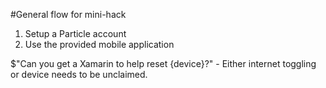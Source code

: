 #General flow for mini-hack
1. Setup a Particle account
2. Use the provided mobile application


$"Can you get a Xamarin to help reset {device}?" - Either internet toggling or device needs to be unclaimed.